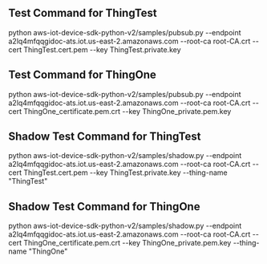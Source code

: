 ## Test Command for ThingTest
python aws-iot-device-sdk-python-v2/samples/pubsub.py --endpoint a2lq4mfqqgidoc-ats.iot.us-east-2.amazonaws.com --root-ca root-CA.crt --cert ThingTest.cert.pem --key ThingTest.private.key
## Test Command for ThingOne
python aws-iot-device-sdk-python-v2/samples/pubsub.py --endpoint a2lq4mfqqgidoc-ats.iot.us-east-2.amazonaws.com --root-ca root-CA.crt --cert ThingOne_certificate.pem.crt --key ThingOne_private.pem.key
## Shadow Test Command for ThingTest
python aws-iot-device-sdk-python-v2/samples/shadow.py --endpoint a2lq4mfqqgidoc-ats.iot.us-east-2.amazonaws.com --root-ca root-CA.crt --cert ThingTest.cert.pem --key ThingTest.private.key --thing-name "ThingTest"
## Shadow Test Command for ThingOne
python aws-iot-device-sdk-python-v2/samples/shadow.py --endpoint a2lq4mfqqgidoc-ats.iot.us-east-2.amazonaws.com --root-ca root-CA.crt --cert ThingOne_certificate.pem.crt --key ThingOne_private.pem.key --thing-name "ThingOne"